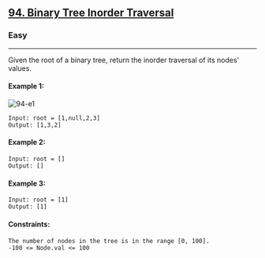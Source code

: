 [94. Binary Tree Inorder Traversal](https://leetcode.com/problems/binary-tree-inorder-traversal/?envType=daily-question&envId=2023-12-09)
---------------------------------------------------------------------------------------------------------------------------------------------

### Easy
---------------------------------------------------------------------------------------------------------------------------------------------

Given the root of a binary tree, return the inorder traversal of its nodes' values.

#### Example 1:
![94-e1](https://github.com/chandrikabijore/LeetCode-solutions/assets/93921178/ef35d615-f615-4b43-a7e4-50b67db096ac)
```
Input: root = [1,null,2,3]
Output: [1,3,2]
```
#### Example 2:
```
Input: root = []
Output: []
```
#### Example 3:
```
Input: root = [1]
Output: [1]
``` 
#### Constraints:
```
The number of nodes in the tree is in the range [0, 100].
-100 <= Node.val <= 100
```
